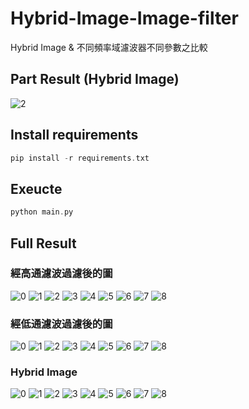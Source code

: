 # Hybrid-Image-Image-filter

Hybrid Image & 不同頻率域濾波器不同參數之比較 <br>
## Part Result (Hybrid Image)
![2](https://user-images.githubusercontent.com/49235533/210935900-ca72b6ac-7a74-440b-8048-0e5f46d3d756.jpg)

## Install requirements
```C
pip install -r requirements.txt
```

## Exeucte
```C
python main.py
```

## Full Result
### 經高通濾波過濾後的圖
![0](https://user-images.githubusercontent.com/49235533/210935622-b9500371-4090-46cb-ba0e-757b31d141b4.jpg)
![1](https://user-images.githubusercontent.com/49235533/210935632-10380e6d-6d00-43b9-9035-3202fa5f3aa7.jpg)
![2](https://user-images.githubusercontent.com/49235533/210935641-85a4003c-14dc-4be9-9305-d3e419238cf0.jpg)
![3](https://user-images.githubusercontent.com/49235533/210935647-4553a447-eaef-4469-af81-2c6580925e26.jpg)
![4](https://user-images.githubusercontent.com/49235533/210935650-f508c73f-ccab-41f9-b1a7-e9879efaf8c1.jpg)
![5](https://user-images.githubusercontent.com/49235533/210935655-c08e88ac-bd3f-4ba3-a66c-7318e133de1b.jpg)
![6](https://user-images.githubusercontent.com/49235533/210935667-9d698f64-e9b1-4a84-96d5-52cf86849011.jpg)
![7](https://user-images.githubusercontent.com/49235533/210935671-e47b04c9-c036-4bb0-83e7-aecd859d3bc1.jpg)
![8](https://user-images.githubusercontent.com/49235533/210935678-9c041d44-02e3-4d3b-9670-b6beeea0cba8.jpg)
### 經低通濾波過濾後的圖
![0](https://user-images.githubusercontent.com/49235533/210935698-469e483a-7a55-463b-8e65-09ae2bee7553.jpg)
![1](https://user-images.githubusercontent.com/49235533/210935709-cae8e518-287b-48ab-9070-b7cc35e9f95b.jpg)
![2](https://user-images.githubusercontent.com/49235533/210935713-54c0b08f-ffa1-47e2-b8ee-cf245240070a.jpg)
![3](https://user-images.githubusercontent.com/49235533/210935718-db21906f-fdde-4607-90e3-79b3e9ec50d8.jpg)
![4](https://user-images.githubusercontent.com/49235533/210935722-d790e7d5-24ee-4caa-bbc6-217cd14d5f9f.jpg)
![5](https://user-images.githubusercontent.com/49235533/210935724-05615d30-43d8-4863-a988-5b59c006003d.jpg)
![6](https://user-images.githubusercontent.com/49235533/210935728-0de18aca-e8e9-46aa-92b9-7b71c4e2b9c6.jpg)
![7](https://user-images.githubusercontent.com/49235533/210935735-325f6b04-e9aa-432e-978e-f29ab60f21bc.jpg)
![8](https://user-images.githubusercontent.com/49235533/210935737-c6f806dd-b9f2-485a-9efb-d3d62e1cb460.jpg)
### Hybrid Image
![0](https://user-images.githubusercontent.com/49235533/210935768-0d497098-0b16-4f43-ae07-a00e944d1f15.jpg)
![1](https://user-images.githubusercontent.com/49235533/210935779-5e249bf0-8982-4006-a66c-0b1e03aa16b4.jpg)
![2](https://user-images.githubusercontent.com/49235533/210935785-c1e04ab5-74f2-4a1e-85df-c8f0d0621b3c.jpg)
![3](https://user-images.githubusercontent.com/49235533/210935790-a41734e3-aba6-4fc0-aa33-644693a7190e.jpg)
![4](https://user-images.githubusercontent.com/49235533/210935794-79b13ff0-156b-41d2-82d5-0cae7e8e5f5e.jpg)
![5](https://user-images.githubusercontent.com/49235533/210935797-ff75aa64-97b0-47c1-ab0d-fa87aa7bd927.jpg)
![6](https://user-images.githubusercontent.com/49235533/210935803-0b804f7d-b9b7-4889-8c18-9f0b34cd47f6.jpg)
![7](https://user-images.githubusercontent.com/49235533/210935806-12cc9f57-8776-4ba1-b6c0-482c457a28f0.jpg)
![8](https://user-images.githubusercontent.com/49235533/210935832-28600b16-b02e-43d6-b8cf-0389f4d33678.jpg)








